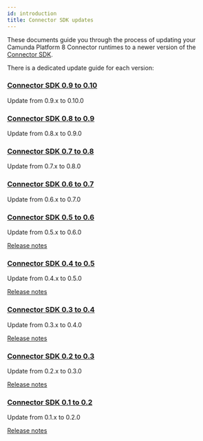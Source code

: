 ```yaml
---
id: introduction
title: Connector SDK updates
---
```


These documents guide you through the process of updating your Camunda Platform 8
Connector runtimes to a newer version of the
[Connector SDK](/components/connectors/custom-built-connectors/connector-sdk.md).

There is a dedicated update guide for each version:

### [Connector SDK 0.9 to 0.10](../090-to-0100)

Update from 0.9.x to 0.10.0

### [Connector SDK 0.8 to 0.9](../080-to-090)

Update from 0.8.x to 0.9.0

### [Connector SDK 0.7 to 0.8](../070-to-080)

Update from 0.7.x to 0.8.0

### [Connector SDK 0.6 to 0.7](../060-to-070)

Update from 0.6.x to 0.7.0

### [Connector SDK 0.5 to 0.6](../050-to-060)

Update from 0.5.x to 0.6.0

[Release notes](https://github.com/camunda/connector-sdk/releases/tag/0.6.0)

### [Connector SDK 0.4 to 0.5](../040-to-050)

Update from 0.4.x to 0.5.0

[Release notes](https://github.com/camunda/connector-sdk/releases/tag/0.5.0)

### [Connector SDK 0.3 to 0.4](../030-to-040)

Update from 0.3.x to 0.4.0

[Release notes](https://github.com/camunda/connector-sdk/releases/tag/0.4.0)

### [Connector SDK 0.2 to 0.3](../020-to-030)

Update from 0.2.x to 0.3.0

[Release notes](https://github.com/camunda/connector-sdk/releases/tag/0.3.0)

### [Connector SDK 0.1 to 0.2](../010-to-020)

Update from 0.1.x to 0.2.0

[Release notes](https://github.com/camunda/connector-sdk/releases/tag/0.2.0)
